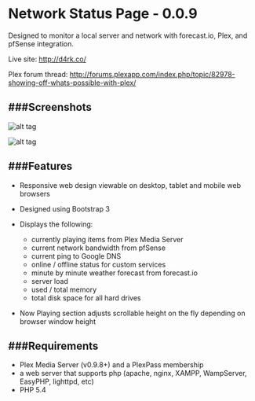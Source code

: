 Network Status Page - 0.0.9
===================

Designed to monitor a local server and network with forecast.io, Plex, and pfSense integration.

Live site: http://d4rk.co/

Plex forum thread: http://forums.plexapp.com/index.php/topic/82978-showing-off-whats-possible-with-plex/

###Screenshots
---------------
![alt tag](https://dl.dropboxusercontent.com/u/493625/Do%20Not%20Delete/d4rk.co.png)

![alt tag](https://dl.dropboxusercontent.com/u/493625/Do%20Not%20Delete/d4rk.co%20-%20now%20playing.png)


###Features
---------------
* Responsive web design viewable on desktop, tablet and mobile web browsers 

* Designed using Bootstrap 3

* Displays the following:
	* currently playing items from Plex Media Server
	* current network bandwidth from pfSense
	* current ping to Google DNS
	* online / offline status for custom services
	* minute by minute weather forecast from forecast.io
	* server load
	* used / total memory
	* total disk space for all hard drives

* Now Playing section adjusts scrollable height on the fly depending on browser window height


###Requirements
---------------
* Plex Media Server (v0.9.8+) and a PlexPass membership
* a web server that supports php (apache, nginx, XAMPP, WampServer, EasyPHP, lighttpd, etc)
* PHP 5.4